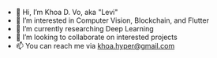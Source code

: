 - 👋 Hi, I’m Khoa D. Vo, aka "Levi"
- 👀 I’m interested in Computer Vision, Blockchain, and Flutter
- 🌱 I’m currently researching Deep Learning
- 💞️ I’m looking to collaborate on interested projects
- 📫 You can reach me via khoa.hyper@gmail.com

<!---
khoalevi/khoalevi is a ✨ special ✨ repository because its `README.md` (this file) appears on your GitHub profile.
You can click the Preview link to take a look at your changes.
--->
